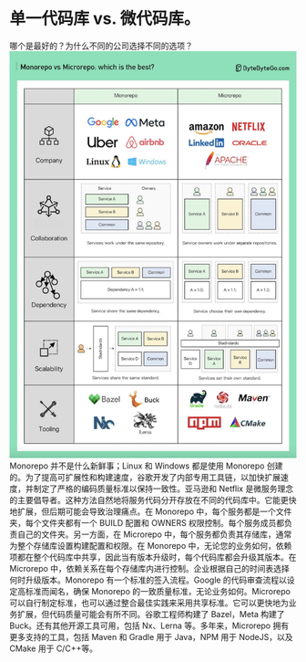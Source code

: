# 单一代码库 vs. 微代码库。

哪个是最好的？为什么不同的公司选择不同的选项？![](../images/monorepo-microrepo.jpg)Monorepo 并不是什么新鲜事；Linux 和 Windows 都是使用 Monorepo 创建的。为了提高可扩展性和构建速度，谷歌开发了内部专用工具链，以加快扩展速度，并制定了严格的编码质量标准以保持一致性。亚马逊和 Netflix 是微服务理念的主要倡导者。这种方法自然地将服务代码分开存放在不同的代码库中。它能更快地扩展，但后期可能会导致治理痛点。在 Monorepo 中，每个服务都是一个文件夹，每个文件夹都有一个 BUILD 配置和 OWNERS 权限控制。每个服务成员都负责自己的文件夹。另一方面，在 Microrepo 中，每个服务都负责其存储库，通常为整个存储库设置构建配置和权限。在 Monorepo 中，无论您的业务如何，依赖项都在整个代码库中共享，因此当有版本升级时，每个代码库都会升级其版本。在 Microrepo 中，依赖关系在每个存储库内进行控制。企业根据自己的时间表选择何时升级版本。Monorepo 有一个标准的签入流程。Google 的代码审查流程以设定高标准而闻名，确保 Monorepo 的一致质量标准，无论业务如何。Microrepo 可以自行制定标准，也可以通过整合最佳实践来采用共享标准。它可以更快地为业务扩展，但代码质量可能会有所不同。谷歌工程师构建了 Bazel，Meta 构建了 Buck。还有其他开源工具可用，包括 Nx、Lerna 等。多年来，Microrepo 拥有更多支持的工具，包括 Maven 和 Gradle 用于 Java，NPM 用于 NodeJS，以及 CMake 用于 C/C++等。